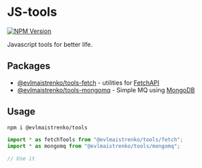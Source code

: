# JS-tools

[![NPM Version](https://img.shields.io/npm/v/%40evlmaistrenko%2Ftools)](https://www.npmjs.com/package/@evlmaistrenko/tools)

Javascript tools for better life.

## Packages

- [@evlmaistrenko/tools-fetch](./packages/fetch/README.md) - utilities for [FetchAPI](https://developer.mozilla.org/en-US/docs/Web/API/Fetch_API)
- [@evlmaistrenko/tools-mongomq](./packages/mongomq/README.md) - Simple MQ using [MongoDB](https://www.mongodb.com/)

## Usage

```bash
npm i @evlmaistrenko/tools
```

```javascript
import * as fetchTools from "@evlmaistrenko/tools/fetch";
import * as mongomq from "@evlmaistrenko/tools/mongomq";

// Use it
```
